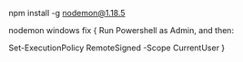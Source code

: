 npm install -g nodemon@1.18.5


nodemon windows fix {
Run Powershell as Admin, and then:

Set-ExecutionPolicy RemoteSigned -Scope CurrentUser
}